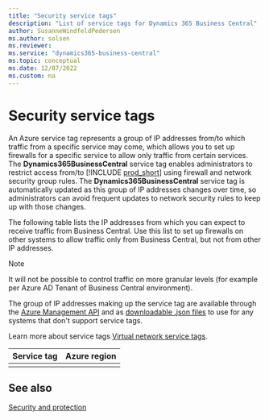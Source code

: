 ```yaml
---
title: "Security service tags"
description: "List of service tags for Dynamics 365 Business Central"
author: SusanneWindfeldPedersen
ms.author: solsen
ms.reviewer: 
ms.service: "dynamics365-business-central"
ms.topic: conceptual
ms.date: 12/07/2022
ms.custom: na
---
```


# Security service tags

An Azure service tag represents a group of IP addresses from/to which traffic from a specific service may come, which allows you to set up firewalls for a specific service to allow only traffic from certain services. The **Dynamics365BusinessCentral** service tag enables administrators to restrict access from/to [!INCLUDE [prod_short](../developer/includes/prod_short.md)] using firewall and network security group rules. The **Dynamics365BusinessCentral** service tag is automatically updated as this group of IP addresses changes over time, so administrators can avoid frequent updates to network security rules to keep up with those changes.

The following table lists the IP addresses from which you can expect to receive traffic from Business Central. Use this list to set up firewalls on other systems to allow traffic only from Business Central, but not from other IP addresses.

> [!NOTE]  
> It will not be possible to control traffic on more granular levels (for example per Azure AD Tenant of Business Central environment).

The group of IP addresses making up the service tag are available through the [Azure Management API](https://learn.microsoft.com/en-us/rest/api/virtualnetwork/service-tags/list?tabs=HTTP) and as [downloadable .json files](/azure/virtual-network/service-tags-overview#discover-service-tags-by-using-downloadable-json-files) to use for any systems that don't support service tags.

Learn more about service tags [Virtual network service tags](/azure/virtual-network/service-tags-overview).


|Service tag|Azure region|
|-----------|------------|
|||


## See also

[Security and protection](Security-and-Protection.md)  